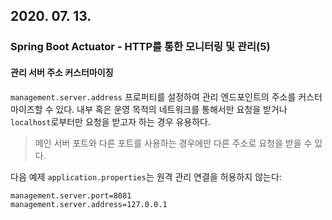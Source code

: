 ## 2020. 07. 13.

### Spring Boot Actuator - HTTP를 통한 모니터링 및 관리(5)

#### 관리 서버 주소 커스터마이징

`management.server.address` 프로퍼티를 설정하여 관리 엔드포인트의 주소를 커스터마이즈할 수 있다. 내부 혹은 운영 목적의 네트워크를 통해서만 요청을 받거나 `localhost`로부터만 요청을 받고자 하는 경우 유용하다.

> 메인 서버 포트와 다른 포트를 사용하는 경우에만 다른 주소로 요청을 받을 수 있다.

다음 예제 `application.properties`는 원격 관리 연결을 허용하지 않는다:

```properties
management.server.port=8081
management.server.address=127.0.0.1
```

